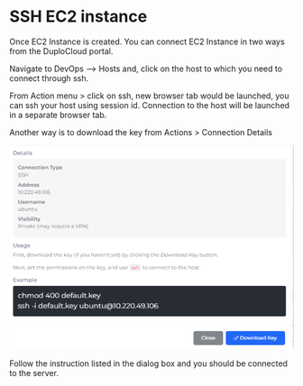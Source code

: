 # SSH EC2 instance

Once EC2 Instance is created. You can connect EC2 Instance in two ways from the DuploCloud portal.

Navigate to DevOps --> Hosts and, click on the host to which you need to connect through ssh.

From Action menu > click on ssh, new browser tab would be launched, you can ssh your host using session id. Connection to the host will be launched in a separate browser tab.

Another way is to download the  key from Actions > Connection Details

![](<../../../.gitbook/assets/image (1).png>)

Follow the instruction listed in the dialog box and you should be connected to the server.
